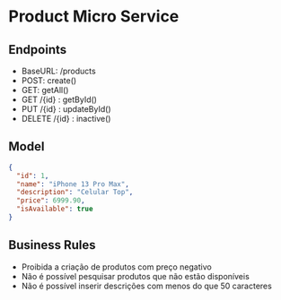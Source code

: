 # Product Micro Service

## Endpoints
- BaseURL: /products
- POST: create()
- GET: getAll()
- GET /{id} : getById()
- PUT /{id} : updateById()
- DELETE /{id} : inactive()

## Model
```json
{
  "id": 1,
  "name": "iPhone 13 Pro Max",
  "description": "Celular Top",
  "price": 6999.90,
  "isAvailable": true
}
```

## Business Rules
- Proibida a criação de produtos com preço negativo
- Não é possível pesquisar produtos que não estão disponíveis
- Não é possível inserir descrições com menos do que 50 caracteres

